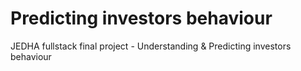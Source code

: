 # Predicting investors behaviour
JEDHA fullstack final project - Understanding &amp; Predicting investors behaviour
